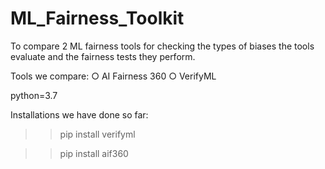 # ML_Fairness_Toolkit
To compare 2 ML fairness tools for checking the types of biases the tools evaluate and the fairness tests they perform.

Tools we compare:
○ AI Fairness 360
○ VerifyML



python=3.7

Installations we have done so far:
>> pip install verifyml

>> pip install aif360

